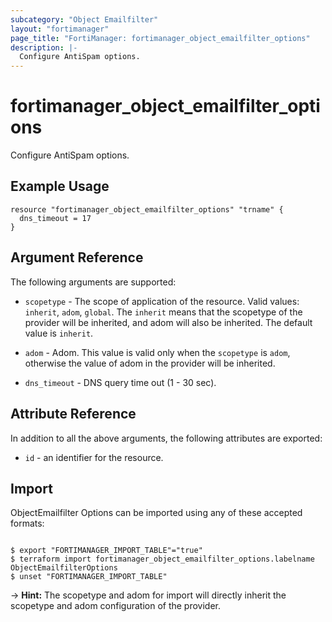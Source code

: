 ```yaml
---
subcategory: "Object Emailfilter"
layout: "fortimanager"
page_title: "FortiManager: fortimanager_object_emailfilter_options"
description: |-
  Configure AntiSpam options.
---
```


# fortimanager_object_emailfilter_options
Configure AntiSpam options.

## Example Usage

```hcl
resource "fortimanager_object_emailfilter_options" "trname" {
  dns_timeout = 17
}
```

## Argument Reference


The following arguments are supported:

* `scopetype` - The scope of application of the resource. Valid values: `inherit`, `adom`, `global`. The `inherit` means that the scopetype of the provider will be inherited, and adom will also be inherited. The default value is `inherit`.
* `adom` - Adom. This value is valid only when the `scopetype` is `adom`, otherwise the value of adom in the provider will be inherited.

* `dns_timeout` - DNS query time out (1 - 30 sec).


## Attribute Reference

In addition to all the above arguments, the following attributes are exported:
* `id` - an identifier for the resource.

## Import

ObjectEmailfilter Options can be imported using any of these accepted formats:
```

$ export "FORTIMANAGER_IMPORT_TABLE"="true"
$ terraform import fortimanager_object_emailfilter_options.labelname ObjectEmailfilterOptions
$ unset "FORTIMANAGER_IMPORT_TABLE"
```
-> **Hint:** The scopetype and adom for import will directly inherit the scopetype and adom configuration of the provider.
